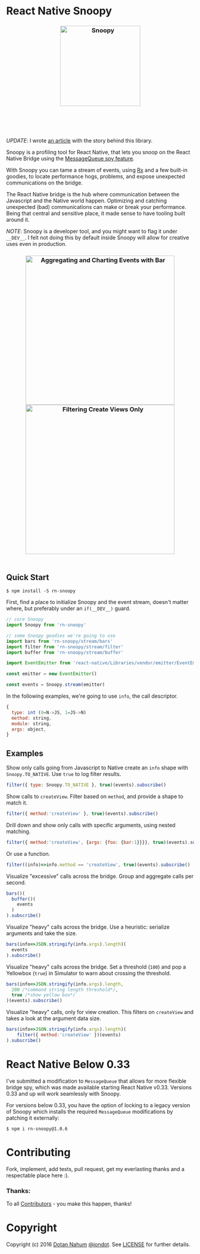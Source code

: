 # React Native Snoopy

<h3 align="center">
  <img src="media/snoopy.png" alt="Snoopy" width="215px"/>
  <br/>
  <br/>
</h3>
<br/>
<br/>

_UPDATE_: I wrote [an article](https://medium.com/@jondot/debugging-react-native-performance-snoopy-and-the-messagequeue-fe014cd047ac) with the story behind this library.

Snoopy is a profiling tool for React Native, that lets you snoop on the React Native Bridge using the [MessageQueue spy feature](https://github.com/facebook/react-native/pull/9160).

With Snoopy you can tame a stream of events, using
[Rx](https://github.com/Reactive-Extensions/RxJS) and a few built-in goodies,
to locate performance hogs, problems, and expose unexpected communications on the bridge.


The React Native bridge is the hub where communication between the Javascript
and the Native world happen. Optimizing and catching unexpected (bad)
communications can make or break your performance. Being that central and
sensitive place, it made sense to have tooling built around it.

*NOTE*: Snoopy is a developer tool, and you might want to flag it under `__DEV__`. I felt
not doing this by default inside Snoopy will allow for creative uses even in production.


<h3 align="center">
  <img src="media/snoopy.gif" alt="Aggregating and Charting Events with Bar" width="400px"/>
  <img src="media/snoopy-filter.gif" alt="Filtering Create Views Only" width="400px"/>
  <br/>
  <br/>
</h3>


## Quick Start

```
$ npm install -S rn-snoopy
```

First, find a place to initialize Snoopy and the event stream, doesn't matter where, but
preferably under an `if(__DEV__)` guard.

```javascript
// core Snoopy
import Snoopy from 'rn-snoopy'

// some Snoopy goodies we're going to use
import bars from 'rn-snoopy/stream/bars'
import filter from 'rn-snoopy/stream/filter'
import buffer from 'rn-snoopy/stream/buffer'

import EventEmitter from 'react-native/Libraries/vendor/emitter/EventEmitter';

const emitter = new EventEmitter()

const events = Snoopy.stream(emitter)
```

In the following examples, we're going to use `info`, the call descriptor.

```javascript
{
  type: int (0=N->JS, 1=JS->N)
  method: string,
  module: string,
  args: object,
}
```




## Examples

Show only calls going from Javascript to Native create an `info` shape with
`Snoopy.TO_NATIVE`. Use `true` to log filter results.

```javascript
filter({ type: Snoopy.TO_NATIVE }, true)(events).subscribe()
```

Show calls to `createView`. Filter based on `method`, and provide a shape to match it.

```javascript
filter({ method:'createView' }, true)(events).subscribe()
```

Drill down and show only calls with specific arguments, using nested matching.

```javascript
filter({ method:'createView', {args: {foo: {bar:1}}}}, true)(events).subscribe()
```

Or use a function.

```javascript
filter((info)=>info.method == 'createView', true)(events).subscribe()
```

Visualize "excessive" calls across the bridge. Group and aggregate calls per second.

```javascript
bars()(
  buffer()(
    events
  )
).subscribe()
```



Visualize "heavy" calls across the bridge. Use a heuristic: serialize arguments and take
the size.

```javascript
bars(info=>JSON.stringify(info.args).length)(
  events
).subscribe()
```


Visualize "heavy" calls across the bridge. Set a threshold (`100`) and pop a Yellowbox (`true`) in Simulator
to warn about crossing the threshold.

```javascript
bars(info=>JSON.stringify(info.args).length,
  200 /*command string length threshold*/,
  true /*show yellow box*/
)(events).subscribe()
```


Visualize "heavy" calls, only for view creation. This filters on `createView` and takes a look at the
argument data size.

```javascript
bars(info=>JSON.stringify(info.args).length)(
    filter({ method:'createView' })(events)
).subscribe()
```

# React Native Below 0.33

I've submitted a modification to `MessageQueue` that allows for more flexible bridge spy,
which was made available starting React Native v0.33. Versions 0.33 and up will work seamlessly with Snoopy.

For versions below 0.33, you have the option of locking to a legacy version of Snoopy which
installs the required `MessageQueue` modifications by patching it externally:

```
$ npm i rn-snoopy@1.0.6
```

# Contributing

Fork, implement, add tests, pull request, get my everlasting thanks and a respectable place here :).


### Thanks:

To all [Contributors](https://github.com/jondot/rn-snoopy/graphs/contributors) - you make this happen, thanks!



# Copyright

Copyright (c) 2016 [Dotan Nahum](http://gplus.to/dotan) [@jondot](http://twitter.com/jondot). See [LICENSE](LICENSE.txt) for further details.
